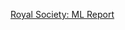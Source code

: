



[Royal Society: ML Report](https://royalsociety.org/~/media/policy/projects/machine-learning/publications/machine-learning-report.pdf)  
